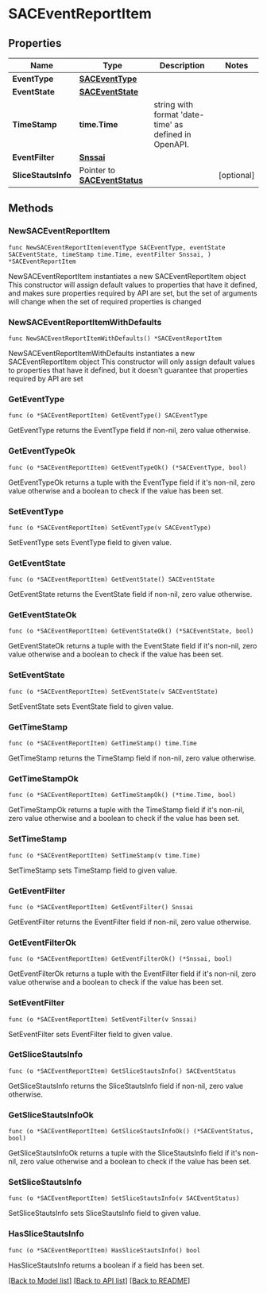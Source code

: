 # SACEventReportItem

## Properties

Name | Type | Description | Notes
------------ | ------------- | ------------- | -------------
**EventType** | [**SACEventType**](SACEventType.md) |  | 
**EventState** | [**SACEventState**](SACEventState.md) |  | 
**TimeStamp** | **time.Time** | string with format &#39;date-time&#39; as defined in OpenAPI. | 
**EventFilter** | [**Snssai**](Snssai.md) |  | 
**SliceStautsInfo** | Pointer to [**SACEventStatus**](SACEventStatus.md) |  | [optional] 

## Methods

### NewSACEventReportItem

`func NewSACEventReportItem(eventType SACEventType, eventState SACEventState, timeStamp time.Time, eventFilter Snssai, ) *SACEventReportItem`

NewSACEventReportItem instantiates a new SACEventReportItem object
This constructor will assign default values to properties that have it defined,
and makes sure properties required by API are set, but the set of arguments
will change when the set of required properties is changed

### NewSACEventReportItemWithDefaults

`func NewSACEventReportItemWithDefaults() *SACEventReportItem`

NewSACEventReportItemWithDefaults instantiates a new SACEventReportItem object
This constructor will only assign default values to properties that have it defined,
but it doesn't guarantee that properties required by API are set

### GetEventType

`func (o *SACEventReportItem) GetEventType() SACEventType`

GetEventType returns the EventType field if non-nil, zero value otherwise.

### GetEventTypeOk

`func (o *SACEventReportItem) GetEventTypeOk() (*SACEventType, bool)`

GetEventTypeOk returns a tuple with the EventType field if it's non-nil, zero value otherwise
and a boolean to check if the value has been set.

### SetEventType

`func (o *SACEventReportItem) SetEventType(v SACEventType)`

SetEventType sets EventType field to given value.


### GetEventState

`func (o *SACEventReportItem) GetEventState() SACEventState`

GetEventState returns the EventState field if non-nil, zero value otherwise.

### GetEventStateOk

`func (o *SACEventReportItem) GetEventStateOk() (*SACEventState, bool)`

GetEventStateOk returns a tuple with the EventState field if it's non-nil, zero value otherwise
and a boolean to check if the value has been set.

### SetEventState

`func (o *SACEventReportItem) SetEventState(v SACEventState)`

SetEventState sets EventState field to given value.


### GetTimeStamp

`func (o *SACEventReportItem) GetTimeStamp() time.Time`

GetTimeStamp returns the TimeStamp field if non-nil, zero value otherwise.

### GetTimeStampOk

`func (o *SACEventReportItem) GetTimeStampOk() (*time.Time, bool)`

GetTimeStampOk returns a tuple with the TimeStamp field if it's non-nil, zero value otherwise
and a boolean to check if the value has been set.

### SetTimeStamp

`func (o *SACEventReportItem) SetTimeStamp(v time.Time)`

SetTimeStamp sets TimeStamp field to given value.


### GetEventFilter

`func (o *SACEventReportItem) GetEventFilter() Snssai`

GetEventFilter returns the EventFilter field if non-nil, zero value otherwise.

### GetEventFilterOk

`func (o *SACEventReportItem) GetEventFilterOk() (*Snssai, bool)`

GetEventFilterOk returns a tuple with the EventFilter field if it's non-nil, zero value otherwise
and a boolean to check if the value has been set.

### SetEventFilter

`func (o *SACEventReportItem) SetEventFilter(v Snssai)`

SetEventFilter sets EventFilter field to given value.


### GetSliceStautsInfo

`func (o *SACEventReportItem) GetSliceStautsInfo() SACEventStatus`

GetSliceStautsInfo returns the SliceStautsInfo field if non-nil, zero value otherwise.

### GetSliceStautsInfoOk

`func (o *SACEventReportItem) GetSliceStautsInfoOk() (*SACEventStatus, bool)`

GetSliceStautsInfoOk returns a tuple with the SliceStautsInfo field if it's non-nil, zero value otherwise
and a boolean to check if the value has been set.

### SetSliceStautsInfo

`func (o *SACEventReportItem) SetSliceStautsInfo(v SACEventStatus)`

SetSliceStautsInfo sets SliceStautsInfo field to given value.

### HasSliceStautsInfo

`func (o *SACEventReportItem) HasSliceStautsInfo() bool`

HasSliceStautsInfo returns a boolean if a field has been set.


[[Back to Model list]](../README.md#documentation-for-models) [[Back to API list]](../README.md#documentation-for-api-endpoints) [[Back to README]](../README.md)


